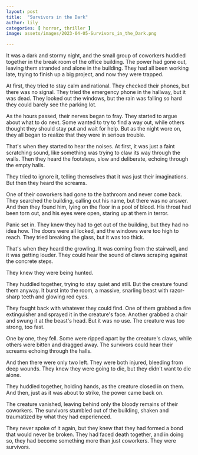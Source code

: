 ```yaml
---
layout: post
title:  "Survivors in the Dark"
author: lily
categories: [ horror, thriller ]
image: assets/images/2023-04-05-Survivors_in_the_Dark.png

---
```

It was a dark and stormy night, and the small group of coworkers huddled together in the break room of the office building. The power had gone out, leaving them stranded and alone in the building. They had all been working late, trying to finish up a big project, and now they were trapped.

At first, they tried to stay calm and rational. They checked their phones, but there was no signal. They tried the emergency phone in the hallway, but it was dead. They looked out the windows, but the rain was falling so hard they could barely see the parking lot.

As the hours passed, their nerves began to fray. They started to argue about what to do next. Some wanted to try to find a way out, while others thought they should stay put and wait for help. But as the night wore on, they all began to realize that they were in serious trouble.

That's when they started to hear the noises. At first, it was just a faint scratching sound, like something was trying to claw its way through the walls. Then they heard the footsteps, slow and deliberate, echoing through the empty halls.

They tried to ignore it, telling themselves that it was just their imaginations. But then they heard the screams.

One of their coworkers had gone to the bathroom and never come back. They searched the building, calling out his name, but there was no answer. And then they found him, lying on the floor in a pool of blood. His throat had been torn out, and his eyes were open, staring up at them in terror.

Panic set in. They knew they had to get out of the building, but they had no idea how. The doors were all locked, and the windows were too high to reach. They tried breaking the glass, but it was too thick.

That's when they heard the growling. It was coming from the stairwell, and it was getting louder. They could hear the sound of claws scraping against the concrete steps.

They knew they were being hunted.

They huddled together, trying to stay quiet and still. But the creature found them anyway. It burst into the room, a massive, snarling beast with razor-sharp teeth and glowing red eyes.

They fought back with whatever they could find. One of them grabbed a fire extinguisher and sprayed it in the creature's face. Another grabbed a chair and swung it at the beast's head. But it was no use. The creature was too strong, too fast.

One by one, they fell. Some were ripped apart by the creature's claws, while others were bitten and dragged away. The survivors could hear their screams echoing through the halls.

And then there were only two left. They were both injured, bleeding from deep wounds. They knew they were going to die, but they didn't want to die alone.

They huddled together, holding hands, as the creature closed in on them. And then, just as it was about to strike, the power came back on.

The creature vanished, leaving behind only the bloody remains of their coworkers. The survivors stumbled out of the building, shaken and traumatized by what they had experienced.

They never spoke of it again, but they knew that they had formed a bond that would never be broken. They had faced death together, and in doing so, they had become something more than just coworkers. They were survivors.
